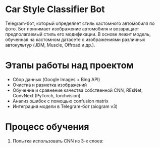# Car Style Classifier Bot
Telegram-бот, который определяет стиль кастомного автомобиля по фото. Бот принимает изображение автомобиля и возвращает предполагаемый стиль его модификации. В основе лежит модель, обученная на кастомном датасете с изображениями различных автокультур (JDM, Muscle, Offroad и др.).

# Этапы работы над проектом
- Сбор данных (Google Images + Bing API)
- Очистка и разметка изображений
- Обучение и сравнение качества собственной CNN, REsNet, ConvNext (PyTorch, torchvision)
- Анализ ошибок с помощью confusion matrix
- Интеграция модели в Telegram-бот (aiogram v3)

# Процесс обучения
1. Попытка использовать CNN из 3-х слоев:

